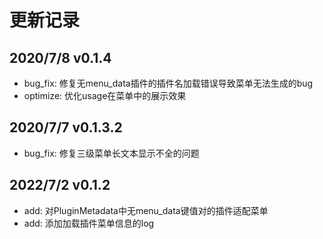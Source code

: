 # 更新记录

## 2020/7/8  v0.1.4

- bug_fix: 修复无menu_data插件的插件名加载错误导致菜单无法生成的bug
- optimize: 优化usage在菜单中的展示效果

## 2020/7/7  v0.1.3.2

- bug_fix: 修复三级菜单长文本显示不全的问题

## 2022/7/2  v0.1.2

- add: 对PluginMetadata中无menu_data键值对的插件适配菜单
- add: 添加加载插件菜单信息的log
